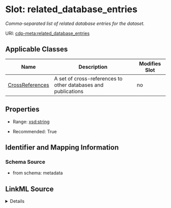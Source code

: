 

# Slot: related_database_entries


_Comma-separated list of related database entries for the dataset._



URI: [cdp-meta:related_database_entries](metadatarelated_database_entries)



<!-- no inheritance hierarchy -->





## Applicable Classes

| Name | Description | Modifies Slot |
| --- | --- | --- |
| [CrossReferences](CrossReferences.md) | A set of cross-references to other databases and publications |  no  |







## Properties

* Range: [xsd:string](http://www.w3.org/2001/XMLSchema#string)

* Recommended: True





## Identifier and Mapping Information







### Schema Source


* from schema: metadata




## LinkML Source

<details>
```yaml
name: related_database_entries
description: Comma-separated list of related database entries for the dataset.
from_schema: metadata
rank: 1000
alias: related_database_entries
owner: CrossReferences
domain_of:
- CrossReferences
range: string
recommended: true
inlined: true
inlined_as_list: true

```
</details>